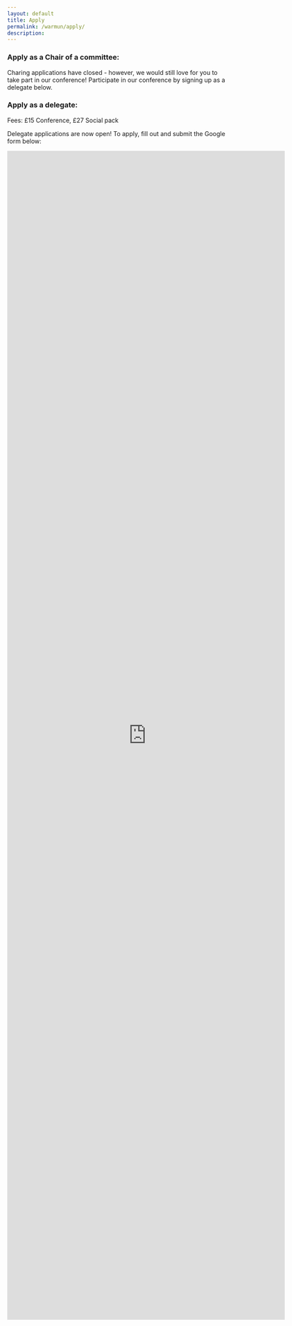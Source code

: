```yaml
---
layout: default
title: Apply
permalink: /warmun/apply/
description:
---
```


### Apply as a Chair of a committee:
Charing applications have closed - however, we would still love for you to take part in our conference! Participate in our conference by signing up as a delegate below.

### Apply as a delegate:
Fees: £15 Conference, £27 Social pack

Delegate applications are now open! To apply, fill out and submit the Google form below:

<iframe src="https://docs.google.com/forms/d/e/1FAIpQLSdkkknfgVCMinxe7cO-nLxozQ3Tk-TVBzkI-Ge0XFWtv-1Gmw/viewform?embedded=true" width="640" height="2694" frameborder="0" marginheight="0" marginwidth="0">Loading…</iframe>
